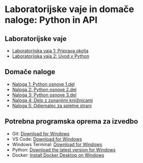 # Laboratorijske vaje in domače naloge: Python in API

## Laboratorijske vaje
- [Laboratorijska vaja 1: Priprava okolja](./lab_01_priprava_okolja/README.md)
- [Laboratorijska vaja 2: Uvod v Python](./lab_02_uvod_v_python/README.md)

## Domače naloge
- [Naloga 1: Python osnove 1.del](./dn_01_python_osnove_1/README.md)
- [Naloga 2: Python osnove 2.del](./dn_02_python_osnove_2/README.md)
- [Naloga 3: Python osnove 3.del](./dn_03_python_osnove_3/README.md)
- [Naloga 4: Delo z zunanjimi knjižnicami](./dn_04_delo_z_zunanjimi_knjiznicami/README.md)
- [Naloga 5: Odjemalec za spletne strani](./dn_05_odjemalec_za_spletne_strani/README.md)

## Potrebna programska oprema za izvedbo
- Git: [Download for Windows](https://git-scm.com/download/win)
- VS Code: [Download for Windows](https://code.visualstudio.com/)
- Windows Terminal: [Download for Windows](https://apps.microsoft.com/store/detail/windows-terminal/9N0DX20HK701?hl=sl-si&gl=si)
- Python: [Download the latest version for Windows](https://www.python.org/downloads/)
- Docker: [Install Docker Desktop on Windows](https://docs.docker.com/desktop/install/windows-install/)